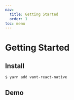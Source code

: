 ```yaml
---
nav:
  title: Getting Started
  order: 1
toc: menu
---
```


# Getting Started

## Install

```sh
$ yarn add vant-react-native
```

## Demo

<code src="../.demo/IconList/index.tsx" hideActions='["CSB"]'></code>

